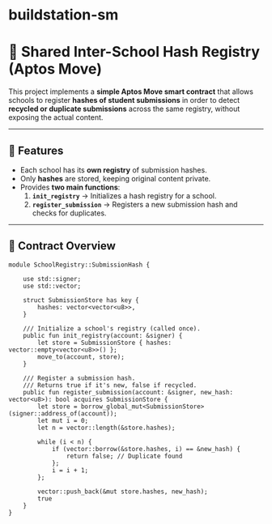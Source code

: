 # buildstation-sm
# 📘 Shared Inter-School Hash Registry (Aptos Move)

This project implements a **simple Aptos Move smart contract** that allows schools to register **hashes of student submissions** in order to detect **recycled or duplicate submissions** across the same registry, without exposing the actual content.

---

## 🚀 Features
- Each school has its **own registry** of submission hashes.
- Only **hashes** are stored, keeping original content private.
- Provides **two main functions**:
  1. **`init_registry`** → Initializes a hash registry for a school.
  2. **`register_submission`** → Registers a new submission hash and checks for duplicates.

---

## 📝 Contract Overview

```move
module SchoolRegistry::SubmissionHash {

    use std::signer;
    use std::vector;

    struct SubmissionStore has key {
        hashes: vector<vector<u8>>,
    }

    /// Initialize a school's registry (called once).
    public fun init_registry(account: &signer) {
        let store = SubmissionStore { hashes: vector::empty<vector<u8>>() };
        move_to(account, store);
    }

    /// Register a submission hash.
    /// Returns true if it's new, false if recycled.
    public fun register_submission(account: &signer, new_hash: vector<u8>): bool acquires SubmissionStore {
        let store = borrow_global_mut<SubmissionStore>(signer::address_of(account));
        let mut i = 0;
        let n = vector::length(&store.hashes);

        while (i < n) {
            if (vector::borrow(&store.hashes, i) == &new_hash) {
                return false; // Duplicate found
            };
            i = i + 1;
        };

        vector::push_back(&mut store.hashes, new_hash);
        true
    }
}

